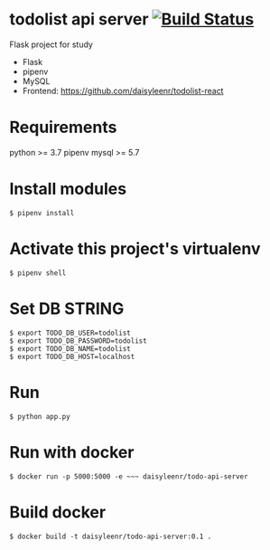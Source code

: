 # todolist api server [![Build Status](https://travis-ci.org/daisyleenr/todolist-api-server.svg?branch=master)](https://travis-ci.org/daisyleenr/todolist-api-server)

Flask project for study

- Flask
- pipenv
- MySQL
- Frontend: https://github.com/daisyleenr/todolist-react

# Requirements

python >= 3.7
pipenv
mysql >= 5.7

# Install modules

```
$ pipenv install
```

# Activate this project's virtualenv

```
$ pipenv shell
```

# Set DB STRING

```
$ export TODO_DB_USER=todolist
$ export TODO_DB_PASSWORD=todolist
$ export TODO_DB_NAME=todolist
$ export TODO_DB_HOST=localhost
```

# Run

```
$ python app.py
```

# Run with docker

```
$ docker run -p 5000:5000 -e ~~~ daisyleenr/todo-api-server
```

# Build docker

```
$ docker build -t daisyleenr/todo-api-server:0.1 .
```
